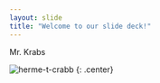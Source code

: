 ```yaml
---
layout: slide
title: "Welcome to our slide deck!"
---
```


Mr. Krabs 

![herme-t-crabb](https://octodex.github.com/images/herme-t-crabb.png)
{: .center}
